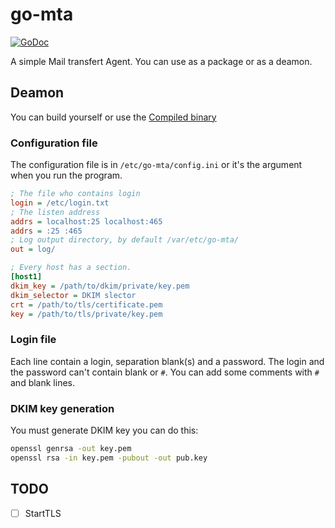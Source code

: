 # go-mta

[![GoDoc](https://godoc.org/github.com/HuguesGuilleus/go-mta/pkg?status.svg)](https://godoc.org/github.com/HuguesGuilleus/go-mta/pkg)

A simple Mail transfert Agent. You can use as a package or as a deamon.

## Deamon

You can build yourself or use the [Compiled binary](https://github.com/HuguesGuilleus/go-mta/releases/latest "Github Release")

### Configuration file

The configuration file is in `/etc/go-mta/config.ini` or it's the argument when you run the program.

```ini
; The file who contains login
login = /etc/login.txt
; The listen address
addrs = localhost:25 localhost:465
addrs = :25 :465
; Log output directory, by default /var/etc/go-mta/
out = log/

; Every host has a section.
[host1]
dkim_key = /path/to/dkim/private/key.pem
dkim_selector = DKIM slector
crt = /path/to/tls/certificate.pem
key = /path/to/tls/private/key.pem
```

### Login file

Each line contain a login, separation blank(s) and a password. The login and the password can't contain blank or `#`. You can add some comments with `#` and blank lines.

### DKIM key generation

You must generate DKIM key you can do this:

```bash
openssl genrsa -out key.pem
openssl rsa -in key.pem -pubout -out pub.key
```

## TODO

-   [ ] StartTLS

